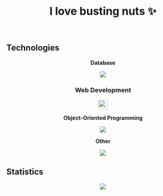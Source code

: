 <h1 align="center">I love busting nuts ✨</h1>
<br>


<h2>Technologies</h2>
<div align="center">
  
  <b>Database</b>
    
  <img src="https://skillicons.dev/icons?i=mysql"/>
  
  <h3>Web Development</h3><img height="24px" src="https://skillicons.dev/icons?i=html,css,js,nodejs"/>
  
  <b>Object-Oriented Programming</b>
    
  <img src="https://skillicons.dev/icons?i=cs"/>
  
  <b>Other</b>
    
  <img src="https://skillicons.dev/icons?i=java"/>

</div>


## Statistics
<div align="center">
<img src="http://github-profile-summary-cards.vercel.app/api/cards/profile-details?username=deltagamingch&theme=tokyonight"/>
</div>
